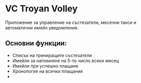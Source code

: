 # VC Troyan Volley

Приложение за управление на състезатели, месечни такси и автоматични имейл уведомления.

## Основни функции:
- Списък на трениращите състезатели
- Имейли за напомняне на 5-то число всеки месец
- Имейли при успешно плащане
- Хронология на всички плащания
- 
